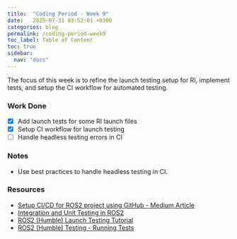 ```yaml
---
title:  "Coding Period - Week 9"
date:   2025-07-31 03:52:01 +0300
categories: blog
permalink: /coding-period-week9
toc_label: Table of Content
toc: true
sidebar:
  nav: "docs"
---
```


The focus of this week is to refine the launch testing setup for RI, implement tests, and setup the CI workflow for automated testing.


### Work Done
- [X] Add launch tests for some RI launch files
- [X] Setup CI workflow for launch testing
- [ ] Handle headless testing errors in CI

### Notes
- Use best practices to handle headless testing in CI.

### Resources
- [Setup CI/CD for ROS2 project using GitHub - Medium Article](https://medium.com/@shantanuparab99/setup-ci-cd-for-a-ros2-project-using-github-121d62bae348)
- [Integration and Unit Testing in ROS2](https://fosdem.org/2025/schedule/event/fosdem-2025-6310-integration-and-unit-testing-in-ros-2/)
- [ROS2 (Humble) Launch Testing Tutorial](https://docs.ros.org/en/humble/Tutorials/Intermediate/Testing/Integration.html)
- [ROS2 (Humble) Testing - Running Tests](https://docs.ros.org/en/humble/Tutorials/Intermediate/Testing/CLI.html)